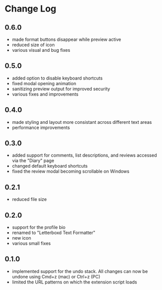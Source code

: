 # Change Log

## 0.6.0
- made format buttons disappear while preview active
- reduced size of icon
- various visual and bug fixes
## 0.5.0
- added option to disable keyboard shortcuts
- fixed modal opening animation
- sanitizing preview output for improved security
- various fixes and improvements
## 0.4.0
- made styling and layout more consistant across different text areas
- performance improvements
## 0.3.0
- added support for comments, list descriptions, and reviews accessed via the "Diary" page
- changed default keyboard shortcuts
- fixed the review modal becoming scrollable on Windows
## 0.2.1
- reduced file size
## 0.2.0
- support for the profile bio
- renamed to "Letterboxd Text Formatter"
- new icon
- various small fixes
## 0.1.0
- implemented support for the undo stack. All changes can now be undone using Cmd+z (mac) or Ctrl+z (PC)
- limited the URL patterns on which the extension script loads